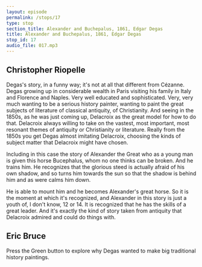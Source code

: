 ```yaml
---
layout: episode
permalink: /stops/17
type: stop
section_title: Alexander and Buchepalus, 1861, Edgar Degas
title: Alexander and Buchepalus, 1861, Edgar Degas
stop_id: 17
audio_file: 017.mp3
---
```


## Christopher Riopelle

Degas's story, in a funny way; it's not at all that different from Cézanne.  Degas growing up in considerable wealth in Paris visiting his family in Italy and Florence and Naples. Very well educated and sophisticated. Very, very much wanting to be a serious history painter, wanting to paint the great subjects of literature of classical antiquity, of Christianity.  And seeing in the 1850s, as he was just coming up, Delacroix as the great model for how to do that.  Delacroix always willing to take on the vastest, most important, most resonant themes of antiquity or Christianity or literature. Really from the 1850s you get Degas almost imitating Delacroix, choosing the kinds of subject matter that Delacroix might have chosen.

Including in this case the story of Alexander the Great who as a young man is given this horse Bucephalus, whom no one thinks can be broken. And he trains him. He recognizes that the glorious steed is actually afraid of his own shadow, and so turns him towards the sun so that the shadow is behind him and as were calms him down.

He is able to mount him and he becomes Alexander's great horse.  So it is the moment at which it's recognized, and Alexander in this story is just a youth of, I don't know, 12 or 14. It is recognized that he has the skills of a great leader.  And it's exactly the kind of story taken from antiquity that Delacroix admired and could do things with.

## Eric Bruce

Press the Green button to explore why Degas wanted to make big traditional history paintings.
